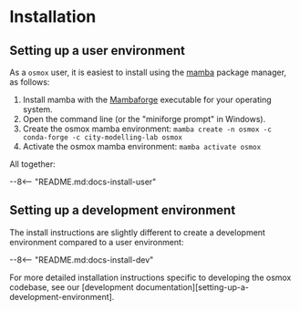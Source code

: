 
# Installation

## Setting up a user environment

As a `osmox` user, it is easiest to install using the [mamba](https://mamba.readthedocs.io/en/latest/index.html) package manager, as follows:

1. Install mamba with the [Mambaforge](https://github.com/conda-forge/miniforge#mambaforge) executable for your operating system.
1. Open the command line (or the "miniforge prompt" in Windows).
1. Create the osmox mamba environment: `mamba create -n osmox -c conda-forge -c city-modelling-lab osmox`
1. Activate the osmox mamba environment: `mamba activate osmox`

All together:

--8<-- "README.md:docs-install-user"

## Setting up a development environment

The install instructions are slightly different to create a development environment compared to a user environment:

--8<-- "README.md:docs-install-dev"

For more detailed installation instructions specific to developing the osmox codebase, see our [development documentation][setting-up-a-development-environment].
